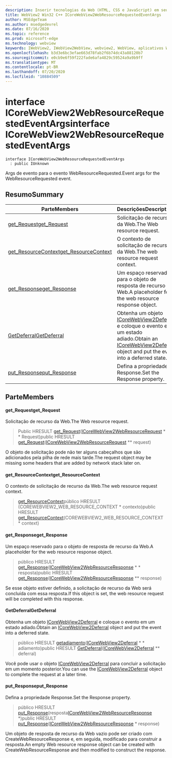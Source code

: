 ```yaml
---
description: Inserir tecnologias da Web (HTML, CSS e JavaScript) em seus aplicativos nativos com o controle WebView2 do Microsoft Edge
title: WebView2 Win32 C++ ICoreWebView2WebResourceRequestedEventArgs
author: MSEdgeTeam
ms.author: msedgedevrel
ms.date: 07/16/2020
ms.topic: reference
ms.prod: microsoft-edge
ms.technology: webview
keywords: IWebView2, IWebView2WebView, webview2, WebView, aplicativos Win32, Win32, Edge, ICoreWebView2, ICoreWebView2Controller, controle do navegador, HTML Edge, ICoreWebView2WebResourceRequestedEventArgs
ms.openlocfilehash: b3d3e6bc3efae663d78fab2f6b74dc43a88120b7
ms.sourcegitcommit: e0cb9e6f59f222fade6afa4829c59524a9a9b9ff
ms.translationtype: MT
ms.contentlocale: pt-BR
ms.lasthandoff: 07/20/2020
ms.locfileid: "10884509"
---
```

# <span data-ttu-id="cb8fb-104">interface ICoreWebView2WebResourceRequestedEventArgs</span><span class="sxs-lookup"><span data-stu-id="cb8fb-104">interface ICoreWebView2WebResourceRequestedEventArgs</span></span> 

```
interface ICoreWebView2WebResourceRequestedEventArgs
  : public IUnknown
```

<span data-ttu-id="cb8fb-105">Args de evento para o evento WebResourceRequested.</span><span class="sxs-lookup"><span data-stu-id="cb8fb-105">Event args for the WebResourceRequested event.</span></span>

## <span data-ttu-id="cb8fb-106">Resumo</span><span class="sxs-lookup"><span data-stu-id="cb8fb-106">Summary</span></span>

 <span data-ttu-id="cb8fb-107">Parte</span><span class="sxs-lookup"><span data-stu-id="cb8fb-107">Members</span></span>                        | <span data-ttu-id="cb8fb-108">Descrições</span><span class="sxs-lookup"><span data-stu-id="cb8fb-108">Descriptions</span></span>
--------------------------------|---------------------------------------------
[<span data-ttu-id="cb8fb-109">get_Request</span><span class="sxs-lookup"><span data-stu-id="cb8fb-109">get_Request</span></span>](#get_request) | <span data-ttu-id="cb8fb-110">Solicitação de recurso da Web.</span><span class="sxs-lookup"><span data-stu-id="cb8fb-110">The Web resource request.</span></span>
[<span data-ttu-id="cb8fb-111">get_ResourceContext</span><span class="sxs-lookup"><span data-stu-id="cb8fb-111">get_ResourceContext</span></span>](#get_resourcecontext) | <span data-ttu-id="cb8fb-112">O contexto de solicitação de recurso da Web.</span><span class="sxs-lookup"><span data-stu-id="cb8fb-112">The web resource request context.</span></span>
[<span data-ttu-id="cb8fb-113">get_Response</span><span class="sxs-lookup"><span data-stu-id="cb8fb-113">get_Response</span></span>](#get_response) | <span data-ttu-id="cb8fb-114">Um espaço reservado para o objeto de resposta de recurso da Web.</span><span class="sxs-lookup"><span data-stu-id="cb8fb-114">A placeholder for the web resource response object.</span></span>
[<span data-ttu-id="cb8fb-115">GetDeferral</span><span class="sxs-lookup"><span data-stu-id="cb8fb-115">GetDeferral</span></span>](#getdeferral) | <span data-ttu-id="cb8fb-116">Obtenha um objeto [ICoreWebView2Deferral](icorewebview2deferral.md) e coloque o evento em um estado adiado.</span><span class="sxs-lookup"><span data-stu-id="cb8fb-116">Obtain an [ICoreWebView2Deferral](icorewebview2deferral.md) object and put the event into a deferred state.</span></span>
[<span data-ttu-id="cb8fb-117">put_Response</span><span class="sxs-lookup"><span data-stu-id="cb8fb-117">put_Response</span></span>](#put_response) | <span data-ttu-id="cb8fb-118">Defina a propriedade Response.</span><span class="sxs-lookup"><span data-stu-id="cb8fb-118">Set the Response property.</span></span>

## <span data-ttu-id="cb8fb-119">Parte</span><span class="sxs-lookup"><span data-stu-id="cb8fb-119">Members</span></span>

#### <span data-ttu-id="cb8fb-120">get_Request</span><span class="sxs-lookup"><span data-stu-id="cb8fb-120">get_Request</span></span> 

<span data-ttu-id="cb8fb-121">Solicitação de recurso da Web.</span><span class="sxs-lookup"><span data-stu-id="cb8fb-121">The Web resource request.</span></span>

> <span data-ttu-id="cb8fb-122">Public HRESULT [get_Request](#get_request)([ICoreWebView2WebResourceRequest](icorewebview2webresourcerequest.md) \* \* Request)</span><span class="sxs-lookup"><span data-stu-id="cb8fb-122">public HRESULT [get_Request](#get_request)([ICoreWebView2WebResourceRequest](icorewebview2webresourcerequest.md) \*\* request)</span></span>

<span data-ttu-id="cb8fb-123">O objeto de solicitação pode não ter alguns cabeçalhos que são adicionados pela pilha de rede mais tarde.</span><span class="sxs-lookup"><span data-stu-id="cb8fb-123">The request object may be missing some headers that are added by network stack later on.</span></span>

#### <span data-ttu-id="cb8fb-124">get_ResourceContext</span><span class="sxs-lookup"><span data-stu-id="cb8fb-124">get_ResourceContext</span></span> 

<span data-ttu-id="cb8fb-125">O contexto de solicitação de recurso da Web.</span><span class="sxs-lookup"><span data-stu-id="cb8fb-125">The web resource request context.</span></span>

> <span data-ttu-id="cb8fb-126">[get_ResourceContext](#get_resourcecontext)público HRESULT (COREWEBVIEW2_WEB_RESOURCE_CONTEXT \* contexto)</span><span class="sxs-lookup"><span data-stu-id="cb8fb-126">public HRESULT [get_ResourceContext](#get_resourcecontext)(COREWEBVIEW2_WEB_RESOURCE_CONTEXT \* context)</span></span>

#### <span data-ttu-id="cb8fb-127">get_Response</span><span class="sxs-lookup"><span data-stu-id="cb8fb-127">get_Response</span></span> 

<span data-ttu-id="cb8fb-128">Um espaço reservado para o objeto de resposta de recurso da Web.</span><span class="sxs-lookup"><span data-stu-id="cb8fb-128">A placeholder for the web resource response object.</span></span>

> <span data-ttu-id="cb8fb-129">público HRESULT [get_Response](#get_response)([ICoreWebView2WebResourceResponse](icorewebview2webresourceresponse.md) \* \* resposta)</span><span class="sxs-lookup"><span data-stu-id="cb8fb-129">public HRESULT [get_Response](#get_response)([ICoreWebView2WebResourceResponse](icorewebview2webresourceresponse.md) \*\* response)</span></span>

<span data-ttu-id="cb8fb-130">Se esse objeto estiver definido, a solicitação de recurso da Web será concluída com essa resposta.</span><span class="sxs-lookup"><span data-stu-id="cb8fb-130">If this object is set, the web resource request will be completed with this response.</span></span>

#### <span data-ttu-id="cb8fb-131">GetDeferral</span><span class="sxs-lookup"><span data-stu-id="cb8fb-131">GetDeferral</span></span> 

<span data-ttu-id="cb8fb-132">Obtenha um objeto [ICoreWebView2Deferral](icorewebview2deferral.md) e coloque o evento em um estado adiado.</span><span class="sxs-lookup"><span data-stu-id="cb8fb-132">Obtain an [ICoreWebView2Deferral](icorewebview2deferral.md) object and put the event into a deferred state.</span></span>

> <span data-ttu-id="cb8fb-133">público HRESULT [getadiamento](#getdeferral)([ICoreWebView2Deferral](icorewebview2deferral.md) \* \* adiamento)</span><span class="sxs-lookup"><span data-stu-id="cb8fb-133">public HRESULT [GetDeferral](#getdeferral)([ICoreWebView2Deferral](icorewebview2deferral.md) \*\* deferral)</span></span>

<span data-ttu-id="cb8fb-134">Você pode usar o objeto [ICoreWebView2Deferral](icorewebview2deferral.md) para concluir a solicitação em um momento posterior.</span><span class="sxs-lookup"><span data-stu-id="cb8fb-134">You can use the [ICoreWebView2Deferral](icorewebview2deferral.md) object to complete the request at a later time.</span></span>

#### <span data-ttu-id="cb8fb-135">put_Response</span><span class="sxs-lookup"><span data-stu-id="cb8fb-135">put_Response</span></span> 

<span data-ttu-id="cb8fb-136">Defina a propriedade Response.</span><span class="sxs-lookup"><span data-stu-id="cb8fb-136">Set the Response property.</span></span>

> <span data-ttu-id="cb8fb-137">público HRESULT [put_Response](#put_response)(resposta[ICoreWebView2WebResourceResponse](icorewebview2webresourceresponse.md) \*)</span><span class="sxs-lookup"><span data-stu-id="cb8fb-137">public HRESULT [put_Response](#put_response)([ICoreWebView2WebResourceResponse](icorewebview2webresourceresponse.md) \* response)</span></span>

<span data-ttu-id="cb8fb-138">Um objeto de resposta de recurso da Web vazio pode ser criado com CreateWebResourceResponse e, em seguida, modificado para construir a resposta.</span><span class="sxs-lookup"><span data-stu-id="cb8fb-138">An empty Web resource response object can be created with CreateWebResourceResponse and then modified to construct the response.</span></span>

